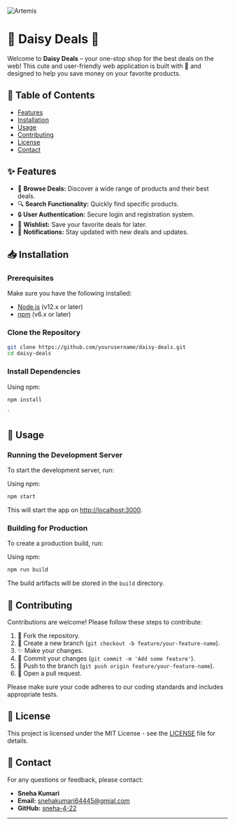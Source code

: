 ![Artemis](https://github.com/sneha-4-22/daisy_deals/assets/112711068/40ae1e2a-e4e3-43d7-9ebd-e865a81285e4)


# 🌸 Daisy Deals 🌸

Welcome to **Daisy Deals** – your one-stop shop for the best deals on the web! This cute and user-friendly web application is built with 💖 and designed to help you save money on your favorite products.

## 🌼 Table of Contents

- [Features](#-features)
- [Installation](#-installation)
- [Usage](#-usage)
- [Contributing](#-contributing)
- [License](#-license)
- [Contact](#-contact)

## ✨ Features

- 🌟 **Browse Deals:** Discover a wide range of products and their best deals.
- 🔍 **Search Functionality:** Quickly find specific products.
- 🔒 **User Authentication:** Secure login and registration system.
- 💖 **Wishlist:** Save your favorite deals for later.
- 🔔 **Notifications:** Stay updated with new deals and updates.

## 📥 Installation

### Prerequisites

Make sure you have the following installed:

- [Node.js](https://nodejs.org/) (v12.x or later)
- [npm](https://www.npmjs.com/) (v6.x or later) 

### Clone the Repository

```bash
git clone https://github.com/yourusername/daisy-deals.git
cd daisy-deals
```

### Install Dependencies

Using npm:

```bash
npm install
```

`

## 🚀 Usage

### Running the Development Server

To start the development server, run:

Using npm:

```bash
npm start
```


This will start the app on [http://localhost:3000](http://localhost:3000).

### Building for Production

To create a production build, run:

Using npm:

```bash
npm run build
```


The build artifacts will be stored in the `build` directory.



## 🤝 Contributing

Contributions are welcome! Please follow these steps to contribute:

1. 🍴 Fork the repository.
2. 🌸 Create a new branch (`git checkout -b feature/your-feature-name`).
3. ✨ Make your changes.
4. 💖 Commit your changes (`git commit -m 'Add some feature'`).
5. 🚀 Push to the branch (`git push origin feature/your-feature-name`).
6. 🌼 Open a pull request.

Please make sure your code adheres to our coding standards and includes appropriate tests.

## 📜 License

This project is licensed under the MIT License - see the [LICENSE](LICENSE) file for details.

## 📧 Contact

For any questions or feedback, please contact:

- **Sneha Kumari**
- **Email:** snehakumari64445@gmial.com
- **GitHub:** [sneha-4-22](https://github.com/sneha-4-22)

---
